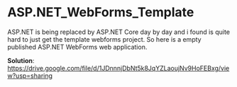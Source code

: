 # ASP.NET_WebForms_Template

ASP.NET is being replaced by ASP.NET Core day by day and i found is quite hard to just get the template webforms project. So here is a empty published ASP.NET WebForms web application.

**Solution**: https://drive.google.com/file/d/1JDnnnjDbNt5k8JqYZLaoujNv9HoFEBxg/view?usp=sharing

